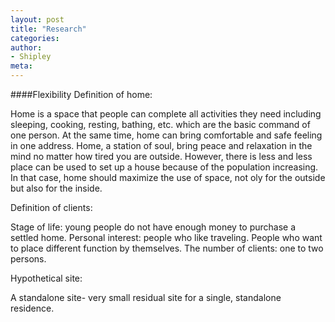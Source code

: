 ```yaml
---
layout: post
title: "Research"
categories:
author:
- Shipley
meta:
---
```

####Flexibility
Definition of home:

Home is a space that people can complete all activities they need including sleeping, cooking, resting, bathing, etc. which are the basic command of one person. At the same time, home can bring comfortable and safe feeling in one address. Home, a station of soul, bring peace and relaxation in the mind no matter how tired you are outside. However, there is less and less place can be used to set up a house because of the population increasing. In that case, home should maximize the use of space, not oly for the outside but also for the inside.

Definition of clients:

Stage of life: young people do not have enough money to purchase a settled home. Personal interest:  people who like traveling. People who want to place different function by themselves. The number of clients: one to two persons.

Hypothetical site:

A standalone site- very small residual site for a single, standalone residence.

